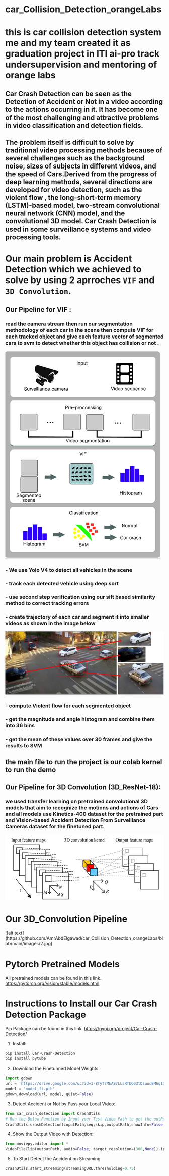 # car_Collision_Detection_orangeLabs
# this is car collision detection system me and my team created it as graduation project in ITI ai-pro track undersupervision and mentoring of orange labs
## Car Crash Detection can be seen as the Detection of Accident or Not in a video according to the actions occurring in it. It has become one of the most challenging and attractive problems in video classification and detection fields.
## The problem itself is difficult to solve by traditional video processing methods because of several challenges such as the background noise, sizes of subjects in different videos, and the speed of Cars.Derived from the progress of deep learning methods, several directions are developed for video detection, such as the violent flow , the long-short-term memory (LSTM)-based model, two-stream convolutional neural network (CNN) model, and the convolutional 3D model. Car Crash Detection is used in some surveillance systems and video processing tools.
# Our main problem is Accident Detection which we achieved to solve by using 2 aprroches `VIF` and `3D Convolution`.</p>
## Our Pipeline for VIF :
### read the camera stream then run our segmentation methodology of each car in the scene then compute VIF for each tracked object and give each feature vector of segmented cars to svm to detect whether this object has collision or not .
![alt text](https://github.com/AmrAbdElgawad/car_Collision_Detection_orangeLabs/blob/main/images/pipeline.png)
### - We use Yolo V4 to detect all vehicles in the scene 
### - track each detected vehicle using deep sort
### - use second step verification using our sift based similarity method to correct tracking errors
### - create trajectory of each car and segment it into smaller videos as shown in the image below
![alt text](https://github.com/AmrAbdElgawad/car_Collision_Detection_orangeLabs/blob/main/images/cars_split.png)
### - compute Violent flow for each segmented object 
### - get the magnitude and angle histogram and combine them into 36  bins
### - get the mean of these values over 30 frames and give the results to SVM
## the main file to run the project is our colab kernel to run the demo 

## Our Pipeline for 3D Convolution (3D_ResNet-18):
### we used transfer learning on pretrained convolutional 3D models that aim to recognize the motions and actions of Cars and all models use Kinetics-400 dataset for the pretrained part and Vision-based Accident Detection From Surveillance Cameras dataset for the finetuned part.

![alt text](https://github.com/AmrAbdElgawad/car_Collision_Detection_orangeLabs/blob/main/images/1.jpg)

<h1 color="green"><b>Our 3D_Convolution Pipeline</b></h1>
![alt text](https://github.com/AmrAbdElgawad/car_Collision_Detection_orangeLabs/blob/main/images/2.jpg)

<h1 color="green"><b>Pytorch Pretrained Models</b></h1>
<p>All pretrained models can be found in this link.
 <a href="https://pytorch.org/vision/stable/models.html">https://pytorch.org/vision/stable/models.html</a></p>
 
<h1 color="green"><b>Instructions to Install our Car Crash Detection Package</b></h1>
<p>Pip Package can be found in this link.
 <a href="https://pypi.org/project/Car-Crash-Detection/">https://pypi.org/project/Car-Crash-Detection/</a></p>

1. Install:

```python
pip install Car-Crash-Detection
pip install pytube
```

2. Download the Finetunned Model Weights

```python
import gdown
url = 'https://drive.google.com/uc?id=1-8TyT7MkAS7LLsRTbO03tDsuuoBM6q1D'
model = 'model_ft.pth'
gdown.download(url, model, quiet=False)
```
3. Detect Accident or Not by Pass your Local Video:

```python
from car_crash_detection import CrashUtils
# Run the Below Function by Input your Test Video Path to get the outPut Video with Accident Detection or Not
CrashUtils.crashDetection(inputPath,seq,skip,outputPath,showInfo=False,thresholding=0.75)
```
4. Show the Output Video with Detection:

```python
from moviepy.editor import *
VideoFileClip(outputPath, audio=False, target_resolution=(300,None)).ipython_display()
```
5. To Start Detect the Accident on Streaming

```python
CrashUtils.start_streaming(streamingURL,thresholding=0.75)
```
